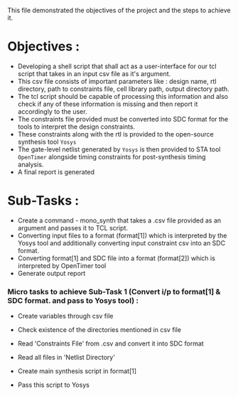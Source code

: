 This file demonstrated the objectives of the project and the steps to achieve it.

# Objectives :
- Developing a shell script that shall act as a user-interface for our tcl script that takes in an input csv file as it's argument.
- This csv file consists of important parameters like : design name, rtl directory, path to constraints file, cell library path, output directory path.
- The tcl script should be capable of processing this information and also check if any of these information is missing and then report it accordingly to the user.
- The constraints file provided must be converted into SDC format for the tools to interpret the design constraints.
- These constraints along with the rtl is provided to the open-source synthesis tool `Yosys`
- The gate-level netlist generated by `Yosys` is then provided to STA tool `OpenTimer` alongside timing constraints for post-synthesis timing analysis.
- A final report is generated

# Sub-Tasks :
- Create a command - mono_synth that takes a .csv file provided as an argument and passes it to TCL script.
- Converting input files to a format (format[1]) which is interpreted by the Yosys tool and additionally converting input constraint csv into an SDC format.
- Converting format[1] and SDC file into a format (format[2]) which is interpreted by OpenTimer tool
- Generate output report

### Micro tasks to achieve Sub-Task 1 (Convert i/p to format[1] & SDC format. and pass to Yosys tool) :

- Create variables through csv file

- Check existence of the directories mentioned in csv file

- Read 'Constraints File' from .csv and convert it into SDC format

- Read all files in 'Netlist Directory'

- Create main synthesis script in format[1]

- Pass this script to Yosys

